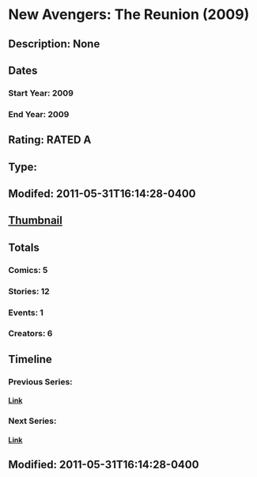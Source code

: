 # New Avengers: The Reunion (2009)
## Description: None
## Dates
### Start Year: 2009
### End Year: 2009
## Rating: RATED A
## Type: 
## Modifed: 2011-05-31T16:14:28-0400
## [Thumbnail](http://i.annihil.us/u/prod/marvel/i/mg/f/50/4bb3e73a5ee8b.jpg)
## Totals
### Comics: 5
### Stories: 12
### Events: 1
### Creators: 6
## Timeline
### Previous Series: 
#### [Link]()
### Next Series: 
#### [Link]()
## Modified: 2011-05-31T16:14:28-0400